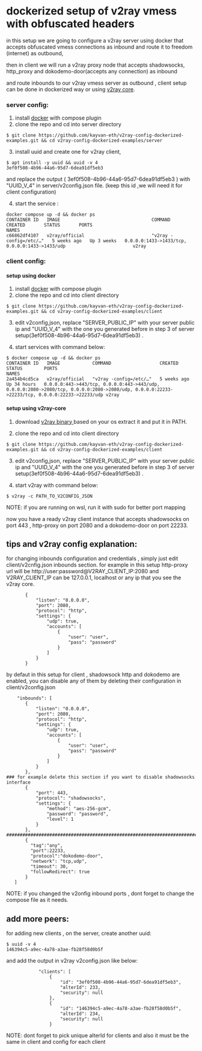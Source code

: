 # dockerized setup of v2ray vmess with obfuscated headers 

in this setup we are going to configure a v2ray server using docker that accepts obfuscated vmess connections as inbound and route it to freedom (internet) as outbound,

then in client we will run a v2ray proxy node that accepts shadowsocks, http_proxy and dokodemo-door(accepts any connection) as inbound 

and route inbounds to our v2ray vmess server as outbound , client setup can be done in dockerized way or using [v2ray core](https://github.com/v2ray/v2ray-core).

### server config:

 1. install [docker](https://docs.docker.com/engine/install/ubuntu/) with compose plugin
 2. clone the repo and cd into server directory
 ```
 $ git clone https://github.com/kayvan-eth/v2ray-config-dockerized-examples.git && cd v2ray-config-dockerized-examples/server
 ```

 3. install uuid and create one for v2ray client,
 ```
 $ apt install -y uuid && uuid -v 4
 3ef0f508-4b96-44a6-95d7-6dea91df5eb3
 ```
 and replace the output ( 3ef0f508-4b96-44a6-95d7-6dea91df5eb3 ) with "UUID_V_4" in server/v2config.json file. (keep this id ,we will need it for client configuration)

 4. start the service :
 ```
 docker compose up -d && docker ps
 CONTAINER ID   IMAGE                                  COMMAND                  CREATED       STATUS       PORTS                                                                  NAMES
 c66862df4107   v2ray/official                         "v2ray -config=/etc/…"   5 weeks ago   Up 3 weeks   0.0.0.0:1433->1433/tcp, 0.0.0.0:1433->1433/udp                         v2ray
 ```

### client config:

#### setup using docker

 1. install [docker](https://docs.docker.com/engine/install/ubuntu/) with compose plugin
 2. clone the repo and cd into client directory
 ```
 $ git clone https://github.com/kayvan-eth/v2ray-config-dockerized-examples.git && cd v2ray-config-dockerized-examples/client
 ```
 3. edit v2config,json, replace "SERVER_PUBLIC_IP" with your server public ip and "UUID_V_4" with the one you generated before in step 3 of server setup(3ef0f508-4b96-44a6-95d7-6dea91df5eb3) .

 4. start services with command below:
 ```
 $ docker compose up -d && docker ps
 CONTAINER ID   IMAGE            COMMAND                  CREATED       STATUS        PORTS                                                                                        NAMES
 2a454b4cd5ca   v2ray/official   "v2ray -config=/etc/…"   5 weeks ago   Up 34 hours   0.0.0.0:443->443/tcp, 0.0.0.0:443->443/udp, 0.0.0.0:2080->2080/tcp, 0.0.0.0:2080->2080/udp, 0.0.0.0:22233->22233/tcp, 0.0.0.0:22233->22233/udp v2ray
 ```
#### setup using v2ray-core

 1. download [v2ray binary ](https://github.com/v2fly/v2ray-core/releases/tag/v4.31.0) based on your os extract it and put it in PATH.
 
 2. clone the repo and cd into client directory
 ```
 $ git clone https://github.com/kayvan-eth/v2ray-config-dockerized-examples.git && cd v2ray-config-dockerized-examples/client
 ```
 3. edit v2config,json, replace "SERVER_PUBLIC_IP" with your server public ip and "UUID_V_4" with the one you generated before in step 3 of server setup(3ef0f508-4b96-44a6-95d7-6dea91df5eb3) .

 4. start v2ray with command below:
 ```
 $ v2ray -c PATH_TO_V2CONFIG_JSON
 ```
 NOTE: if you are running on wsl, run it with sudo for better port mapping
 
 now you have a ready v2ray client instance that accepts shadowsocks on port 443 , http-proxy on port 2080 and a dokodemo-door on port 22233.

 ## tips and v2ray config explanation:

 for changing inbounds configuration and credentials , simply just edit client/v2cnfig.json inbounds section.
 for example in this setup http-proxy url will be http://user:password@V2RAY_CLIENT_IP:2080 and V2RAY_CLIENT_IP can be 127.0.0.1, localhost or any ip that you see the v2ray core.

 ```
        {
            "listen": "0.0.0.0",
            "port": 2080,
            "protocol": "http",
            "settings": {
                "udp": true,
                "accounts": [
                    {
                        "user": "user",
                        "pass": "password"
                    }
                ]
            }
        } 
 ```

 by defaut in this setup for client , shadowsock http and dokodemo are enabled, you can disable any of them by deleting their configuration in client/v2config.json

 ```
     "inbounds": [
        {
            "listen": "0.0.0.0",
            "port": 2080,
            "protocol": "http",
            "settings": {
                "udp": true,
                "accounts": [
                    {
                        "user": "user",
                        "pass": "password"
                    }
                ]
            }
        },
### for example delete this section if you want to disable shadowsocks interface
        {
            "port": 443,
            "protocol": "shadowsocks",
            "settings": {
                "method": "aes-256-gcm",
                "password": "password",
                "level": 1
            }
        },
##########################################################################33
        {
          "tag":"any",
          "port":22233,
          "protocol":"dokodemo-door",
          "network": "tcp,udp",
          "timeout": 30,
          "followRedirect": true
        }
    ]
 ```

NOTE: if you changed the v2onfig inbound ports , dont forget to change the compose file as it needs.

## add more peers:

for adding new clients , on the server, create another uuid: 
```
$ uuid -v 4
146394c5-a9ec-4a78-a3ae-fb28f58d0b5f
```
and add the output in v2ray v2config.json like below:
```
            "clients": [
                {
                    "id": "3ef0f508-4b96-44a6-95d7-6dea91df5eb3",
                    "alterId": 233,
                    "security": null
                },
                {
                    "id": "146394c5-a9ec-4a78-a3ae-fb28f58d0b5f",
                    "alterId": 234,
                    "security": null
                }
```

NOTE: dont forget to pick unique alterId for clients and also it must be the same in client and config for each client